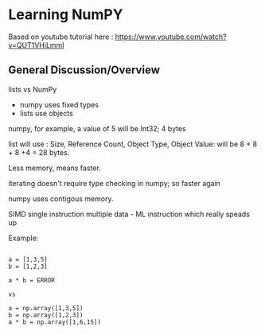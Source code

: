 # Learning NumPY
Based on youtube tutorial here : https://www.youtube.com/watch?v=QUT1VHiLmmI

## General Discussion/Overview

lists vs NumPy

* numpy uses fixed types
* lists use objects

numpy, for example, a value of 5 will be Int32; 4 bytes

list will use : Size, Reference Count, Object Type, Object Value: will be 8 + 8 + 8 +4 = 28 bytes.

Less memory, means faster.

iterating doesn't require type checking in numpy; so faster again

numpy uses contigous memory.

SIMD single instruction multiple data - ML instruction which really speads up

Example:

```

a = [1,3,5]
b = [1,2,3]

a * b = ERROR

vs

a = np.array([1,3,5])
b = np.array([1,2,3])
a * b = np.array([1,6,15])
```


